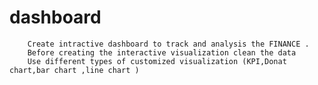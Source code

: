 # dashboard

        Create intractive dashboard to track and analysis the FINANCE .
        Before creating the interactive visualization clean the data 
        Use different types of customized visualization (KPI,Donat chart,bar chart ,line chart )
